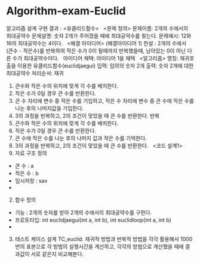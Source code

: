 # Algorithm-exam-Euclid

알고리즘 설계 구현 결과 : <유클리드함수>
 
<문제 정의>
문제이름: 2개의 수에서의 최대공약수
문제설명: 숫자 2개가 주어졌을 때에 최대공약수를 찾는다.
문제예시: 12와 16의 최대공약수는 4이다.
 
<해결 아이디어>
(해결아이디어 1) 한설 : 2개의 수에서 (큰수 - 작은수)를 반복하여 작은 수가 0이 될때까지 반복했을때, 남아있는 0이 아닌 다른 수가 최대공약수이다.
 
아이디어 채택: 아이디어 1을 채택
 
<알고리즘>
명칭: 재귀호출을 이용한 유클리드함수(euclidjaegui)
입력: 임의의 숫자 2개
출력: 숫자 2개에 대한 최대공약수
처리순서:
재귀
1. 큰수와 작은 수의 위치에 맞게 각 수를 배치한다.
2. 작은 수가 0일 경우 큰 수를 반환한다.
3. 큰 수 자리에 변수 중 작은 수를 기입하고, 작은 수 자리에 변수 중 큰 수에 작은 수를 나눈 후의 나머지값을 기입한다.
4. 3의 과정을 반복하고, 2의 조건이 맞았을 때 큰 수를 반환한다.
반복
1. 큰수와 작은 수의 위치에 맞게 각 수를 배치한다.
2. 작은 수가 0일 경우 큰 수를 반환한다.
3. 큰 수에 작은 수를 나눈 후의 나머지 값과 작은 수를 기억한다.
4. 3의 과정을 반복하고, 2의 조건이 맞았을 때 큰 수를 반환한다.
 
<코드 설계1>
1. 자료 구조 정의
- 큰 수 : a
- 작은 수 : b
- 임시저장 : sav
-
2. 함수 정의
- 기능 : 2개의 숫자를 받아 2개의 수에서의 최대공약수를 구한다.
- 프로토타입: int euclidjaegui(int a, int b), int euclidloop(int a, int b)
-
3. 테스트 케이스 설계
TC_euclid. 재귀적 방법과 반복적 방법을 각각 활용해서 1000번의 표본으로 각 방법의 실행시간을 계산하고, 각각의 방법으로 계산했을 때에 결과값이 서로 같은지 비교해본다.
